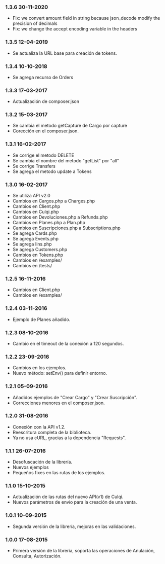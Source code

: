 ### 1.3.6 30-11-2020
* Fix: we convert amount field in string because json_decode modify the precision of decimals
* Fix: we change the accept encoding variable in the headers

### 1.3.5 12-04-2019
* Se actualiza la URL base para creación de tokens.


### 1.3.4 10-10-2018
* Se agrega recurso de Orders

### 1.3.3 17-03-2017
* Actualización de composer.json


### 1.3.2 15-03-2017
* Se cambia el metodo getCapture de Cargo por capture
* Corección en el composer.json. 

### 1.3.1 16-02-2017
* Se corrige el metodo DELETE
* Se cambia el nombre del metodo "getList" por "all"
* Se corrige Transfers
* Se agrega el metodo update a Tokens

### 1.3.0 16-02-2017
* Se utiliza API v2.0
* Cambios en Cargos.php a Charges.php
* Cambios en Client.php
* Cambios en Culqi.php
* Cambios en Devoluciones.php a Refunds.php
* Cambios en Planes.php a Plan.php
* Cambios en Suscripciones.php a Subscriptions.php
* Se agrega Cards.php
* Se agrega Events.php
* Se agrega Iins.php
* Se agrega Customers.php
* Cambios en Tokens.php
* Cambios en /examples/
* Cambios en /tests/

### 1.2.5 16-11-2016
* Cambios en Client.php
* Cambios en /examples/

### 1.2.4 03-11-2016
* Ejemplo de Planes añadido.

### 1.2.3 08-10-2016
* Cambio en el timeout de la conexión a 120 segundos.

### 1.2.2 23-09-2016
* Cambios en los ejemplos.
* Nuevo método: setEnv() para definir entorno.

### 1.2.1 05-09-2016
* Añadidos ejemplos de "Crear Cargo" y "Crear Suscripción".
* Correcciones menores en el composer.json.

### 1.2.0 31-08-2016
* Conexión con la API v1.2.
* Reescritura completa de la biblioteca.
* Ya no usa cURL, gracias a la dependencia "Requests".

### 1.1.1 26-07-2016
* Desofuscación de la librería.
* Nuevos ejemplos
* Pequeños fixes en las rutas de los ejemplos.

### 1.1.0 15-10-2015

* Actualización de las rutas del nuevo API(v1) de Culqi.
* Nuevos parámetros de envío para la creación de una venta.


### 1.0.1 10-09-2015

* Segunda versión de la librería, mejoras en las validaciones.


### 1.0.0 17-08-2015

* Primera versión de la librería, soporta las operaciones de Anulación, Consulta, Autorización.
